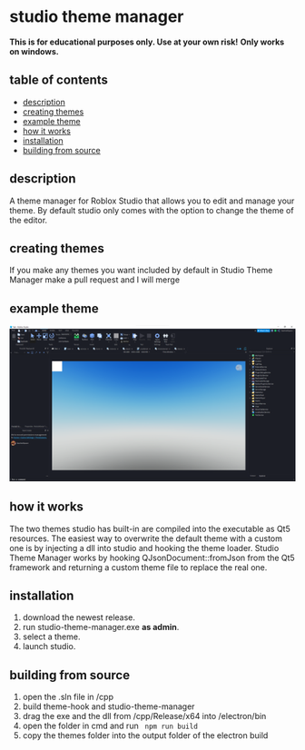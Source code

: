 # studio theme manager
<b>This is for educational purposes only. Use at your own risk!</b>
<b>Only works on windows.</b>

## table of contents

- [description](#description)
- [creating themes](#creating-themes)
- [example theme](#example-theme)
- [how it works](#how-it-works)
- [installation](#installation)
- [building from source](#building-from-source)

## description

A theme manager for Roblox Studio that allows you to edit and manage your theme. By default studio only comes with the option to change the theme of the editor. 

## creating themes

If you make any themes you want included by default in Studio Theme Manager make a pull request and I will merge

## example theme

![theme exmple](studio-example.png)

## how it works
The two themes studio has built-in are compiled into the executable as Qt5 resources. The easiest way to overwrite the default theme with a custom one is by injecting a dll into studio and hooking the theme loader. Studio Theme Manager works by hooking QJsonDocument::fromJson from the Qt5 framework and returning a custom theme file to replace the real one.

## installation 
1. download the newest release.
2. run studio-theme-manager.exe <b>as admin</b>.
3. select a theme.
4. launch studio.

## building from source
1. open the .sln file in /cpp
2. build theme-hook and studio-theme-manager
3. drag the exe and the dll from /cpp/Release/x64 into /electron/bin
4. open the folder in cmd and run 
``` npm run build```
5. copy the themes folder into the output folder of the electron build
 
